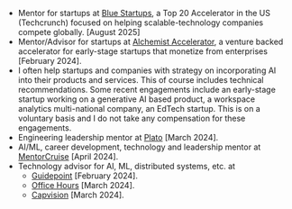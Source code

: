 - Mentor for startups at [Blue Startups](https://www.bluestartups.com), a Top 20 Accelerator in the US (Techcrunch) focused on helping scalable-technology companies compete globally. [August 2025]
- Mentor/Advisor for startups at [Alchemist Accelerator](https://www.alchemistaccelerator.com), a venture backed accelerator for early-stage startups that monetize from enterprises [February 2024].
- I often help startups and companies with strategy on incorporating AI into their products and services. This of course includes technical recommendations. Some recent engagements include an early-stage startup working on a generative AI based product, a workspace analytics multi-national company, an EdTech startup. This is on a voluntary basis and I do not take any compensation for these engagements.
- Engineering leadership mentor at [Plato](https://www.platohq.com/@manas-talukdar-zfyuvrxm6if) [March 2024].
- AI/ML, career development, technology and leadership mentor at [MentorCruise](https://mentorcruise.com/mentor/manastalukdar/) [April 2024].
- Technology advisor for AI, ML, distributed systems, etc. at
  - [Guidepoint](https://www.guidepoint.com) [February 2024].
  - [Office Hours](https://officehours.com/) [March 2024].
  - [Capvision](https://capvision.com) [March 2024].

